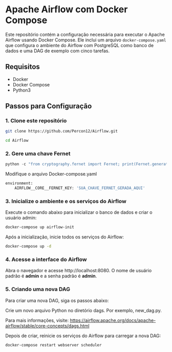 # Apache Airflow com Docker Compose

Este repositório contém a configuração necessária para executar o Apache Airflow usando Docker Compose. Ele inclui um arquivo `docker-compose.yaml` que configura o ambiente do Airflow com PostgreSQL como banco de dados e uma DAG de exemplo com cinco tarefas.

## Requisitos

- Docker
- Docker Compose
- Python3

## Passos para Configuração

### 1. Clone este repositório

```bash
git clone https://github.com/Percon12/Airflow.git

cd Airflow
```

### 2. Gere uma chave Fernet

```python
python -c "from cryptography.fernet import Fernet; print(Fernet.generate_key().decode())"
```

Modifique o arquivo Docker-compose.yaml

```python
environment:
    AIRFLOW__CORE__FERNET_KEY: 'SUA_CHAVE_FERNET_GERADA_AQUI'
```

### 3. Inicialize o ambiente e os serviços do Airflow

Execute o comando abaixo para inicializar o banco de dados e criar o usuário admin:

```bash
docker-compose up airflow-init
```

Após a inicialização, inicie todos os serviços do Airflow:

```bash
docker-compose up -d
```

### 4. Acesse a interface do Airflow

Abra o navegador e acesse http://localhost:8080. O nome de usuário padrão é **admin** e a senha padrão é **admin**.

### 5. Criando uma nova DAG

Para criar uma nova DAG, siga os passos abaixo:

Crie um novo arquivo Python no diretório dags. Por exemplo, new_dag.py.

Para mais informações, visite: https://airflow.apache.org/docs/apache-airflow/stable/core-concepts/dags.html

Depois de criar, reinicie os serviços do Airflow para carregar a nova DAG:

```bash
docker-compose restart webserver scheduler
```